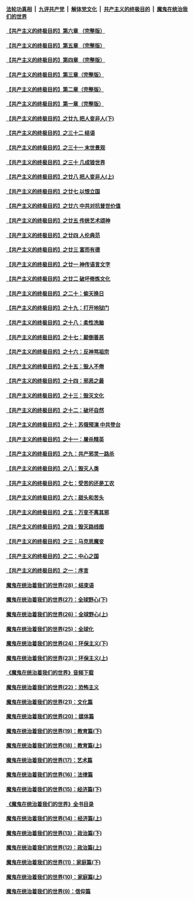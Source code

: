 ####  [法轮功真相](../../../../basic/blob/master/README.md?t=03312031) &nbsp;|&nbsp; [九评共产党](../../../../9ping.md/blob/master/README.md?t=03312031) &nbsp;|&nbsp; [解体党文化](../../../../jtdwh.md/blob/master/README.md?t=03312031)  &nbsp;|&nbsp; [共产主义的终极目的](../../../../gczydzjmd.md/blob/master/README.md?t=03312031) &nbsp;|&nbsp; [魔鬼在统治我们的世界](../../../../mgztzwmdsj.md/blob/master/README.md?t=03312031) 

#### [【共产主义的终极目的】第六章 （完整版）](../pages/nsc422/n11428913.md?t=03312031) 

#### [【共产主义的终极目的】第五章 （完整版）](../pages/nsc422/n11428912.md?t=03312031) 

#### [【共产主义的终极目的】第四章 （完整版）](../pages/nsc422/n11428907.md?t=03312031) 

#### [【共产主义的终极目的】第三章（完整版）](../pages/nsc422/n11428848.md?t=03312031) 

#### [【共产主义的终极目的】第二章（完整版）](../pages/nsc422/n11428831.md?t=03312031) 

#### [【共产主义的终极目的】第一章（完整版）](../pages/nsc422/n11417651.md?t=03312031) 

#### [【共产主义的终极目的】之廿九 把人变非人(下)](../pages/nsc422/n11344140.md?t=03312031) 

#### [【共产主义的终极目的】之三十二 结语](../pages/nsc422/n11360535.md?t=03312031) 

#### [【共产主义的终极目的】之三十一 末世景观](../pages/nsc422/n11351129.md?t=03312031) 

#### [【共产主义的终极目的】之三十 几成狼世界](../pages/nsc422/n11348280.md?t=03312031) 

#### [【共产主义的终极目的】之廿八 把人变非人(上)](../pages/nsc422/n11340492.md?t=03312031) 

#### [【共产主义的终极目的】之廿七 以恨立国](../pages/nsc422/n11336944.md?t=03312031) 

#### [【共产主义的终极目的】之廿六 中共对抗普世价值](../pages/nsc422/n11324785.md?t=03312031) 

#### [【共产主义的终极目的】之廿五 传统艺术颂神](../pages/nsc422/n11296396.md?t=03312031) 

#### [【共产主义的终极目的】之廿四 人伦典范](../pages/nsc422/n11296397.md?t=03312031) 

#### [【共产主义的终极目的】之廿三 富而有德](../pages/nsc422/n11283598.md?t=03312031) 

#### [【共产主义的终极目的】之廿一 神传语言文字](../pages/nsc422/n11263265.md?t=03312031) 

#### [【共产主义的终极目的】之廿二 破坏修炼文化](../pages/nsc422/n11245728.md?t=03312031) 

#### [【共产主义的终极目的】之二十：偷天换日](../pages/nsc422/n11238846.md?t=03312031) 

#### [【共产主义的终极目的】之十九：打开地狱门](../pages/nsc422/n11206376.md?t=03312031) 

#### [【共产主义的终极目的】之十八：柔性洗脑](../pages/nsc422/n11199994.md?t=03312031) 

#### [【共产主义的终极目的】之十七：颠倒善恶](../pages/nsc422/n11179782.md?t=03312031) 

#### [【共产主义的终极目的】之十六：反神骂祖宗](../pages/nsc422/n11166798.md?t=03312031) 

#### [【共产主义的终极目的】之十五：毁人不倦](../pages/nsc422/n11166792.md?t=03312031) 

#### [【共产主义的终极目的】之十四：邪恶之最](../pages/nsc422/n11150249.md?t=03312031) 

#### [【共产主义的终极目的】之十三：毁灭文化](../pages/nsc422/n11135227.md?t=03312031) 

#### [【共产主义的终极目的】之十二：破坏自然](../pages/nsc422/n11135214.md?t=03312031) 

#### [【共产主义的终极目的】之十：苏俄预演 中共登台](../pages/nsc422/n11118424.md?t=03312031) 

#### [【共产主义的终极目的】之十一：屠杀精英](../pages/nsc422/n11118442.md?t=03312031) 

#### [【共产主义的终极目的】之九：共产邪灵一路杀](../pages/nsc422/n11114139.md?t=03312031) 

#### [【共产主义的终极目的】之八：毁灭人类](../pages/nsc422/n11108503.md?t=03312031) 

#### [【共产主义的终极目的】之七：受苦的还是工农](../pages/nsc422/n11101809.md?t=03312031) 

#### [【共产主义的终极目的】之六：甜头和苦头](../pages/nsc422/n11096971.md?t=03312031) 

#### [【共产主义的终极目的】之五：万变不离其邪](../pages/nsc422/n11091285.md?t=03312031) 

#### [【共产主义的终极目的】之四：毁灭路线图](../pages/nsc422/n11086284.md?t=03312031) 

#### [【共产主义的终极目的】之三：马克思魔变](../pages/nsc422/n11061941.md?t=03312031) 

#### [【共产主义的终极目的】之二：中心之国](../pages/nsc422/n11047728.md?t=03312031) 

#### [【共产主义的终极目的】之一：序言](../pages/nsc422/n11086077.md?t=03312031) 

#### [魔鬼在统治着我们的世界(28)：结束语](../pages/nsc422/n10936246.md?t=03312031) 

#### [魔鬼在统治着我们的世界(27)：全球野心(下)](../pages/nsc422/n10928319.md?t=03312031) 

#### [魔鬼在统治着我们的世界(26)：全球野心(上)](../pages/nsc422/n10900318.md?t=03312031) 

#### [魔鬼在统治着我们的世界(25)：全球化](../pages/nsc422/n10788205.md?t=03312031) 

#### [魔鬼在统治着我们的世界(24)：环保主义(下)](../pages/nsc422/n10695307.md?t=03312031) 

#### [魔鬼在统治着我们的世界(23)：环保主义(上)](../pages/nsc422/n10688613.md?t=03312031) 

#### [《魔鬼在统治着我们的世界》音频下载](../pages/nsc422/n10635553.md?t=03312031) 

#### [魔鬼在统治着我们的世界(22)：恐怖主义](../pages/nsc422/n10614727.md?t=03312031) 

#### [魔鬼在统治着我们的世界(21)：文化篇](../pages/nsc422/n10597706.md?t=03312031) 

#### [魔鬼在统治着我们的世界(20)：媒体篇](../pages/nsc422/n10586579.md?t=03312031) 

#### [魔鬼在统治着我们的世界(19)：教育篇(下)](../pages/nsc422/n10564808.md?t=03312031) 

#### [魔鬼在统治着我们的世界(18)：教育篇(上)](../pages/nsc422/n10526970.md?t=03312031) 

#### [魔鬼在统治着我们的世界(17)：艺术篇](../pages/nsc422/n10499093.md?t=03312031) 

#### [魔鬼在统治着我们的世界(16)：法律篇](../pages/nsc422/n10485969.md?t=03312031) 

#### [魔鬼在统治着我们的世界(15)：经济篇(下)](../pages/nsc422/n10469975.md?t=03312031) 

#### [《魔鬼在统治着我们的世界》全书目录](../pages/nsc422/n10464261.md?t=03312031) 

#### [魔鬼在统治着我们的世界(14)：经济篇(上)](../pages/nsc422/n10457370.md?t=03312031) 

#### [魔鬼在统治着我们的世界(13)：政治篇(下)](../pages/nsc422/n10448270.md?t=03312031) 

#### [魔鬼在统治着我们的世界(12)：政治篇(上)](../pages/nsc422/n10444576.md?t=03312031) 

#### [魔鬼在统治着我们的世界(11)：家庭篇(下)](../pages/nsc422/n10440961.md?t=03312031) 

#### [魔鬼在统治着我们的世界(10)：家庭篇(上)](../pages/nsc422/n10435448.md?t=03312031) 

#### [魔鬼在统治着我们的世界(9)：信仰篇](../pages/nsc422/n10432159.md?t=03312031) 

